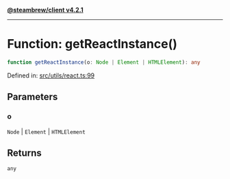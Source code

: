 [**@steambrew/client v4.2.1**](../README.md)

***

# Function: getReactInstance()

```ts
function getReactInstance(o: Node | Element | HTMLElement): any
```

Defined in: [src/utils/react.ts:99](https://github.com/shdwmtr/plugutil/blob/b52230e3bd417b9353d983856323dee8a90c4f70/client/src/utils/react.ts#L99)

## Parameters

### o

`Node` | `Element` | `HTMLElement`

## Returns

`any`
